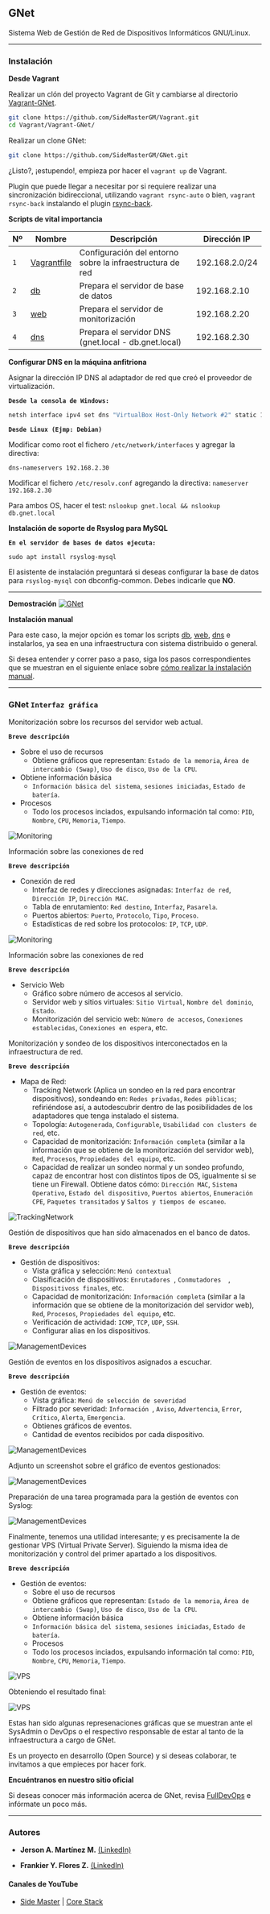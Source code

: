 ## GNet
Sistema Web de Gestión de Red de Dispositivos Informáticos GNU/Linux.
- - -

### **Instalación**
**Desde Vagrant**

Realizar un clón del proyecto Vagrant de Git y cambiarse al directorio [Vagrant-GNet](https://github.com/SideMasterGM/Vagrant/tree/master/Vagrant-GNet).
```bash
git clone https://github.com/SideMasterGM/Vagrant.git
cd Vagrant/Vagrant-GNet/
```

Realizar un clone GNet: 
```bash
git clone https://github.com/SideMasterGM/GNet.git
```

¿Listo?, ¡estupendo!, empieza por hacer el `vagrant up` de Vagrant.

Plugin que puede llegar a necesitar por si requiere realizar una sincronización bidireccional, utilizando `vagrant rsync-auto` o bien, `vagrant rsync-back` instalando el plugin [rsync-back](https://github.com/SideMasterGM/Vagrant/wiki/Plugins).

**Scripts de vital importancia**

|Nº | Nombre   | Descripción       | Dirección IP |
|----- | ------- | -------------------- | ------ |
|`1` | [Vagrantfile](https://github.com/SideMasterGM/Vagrant/blob/master/Vagrant-GNet/Vagrantfile) | Configuración del entorno sobre la infraestructura de red | 192.168.2.0/24 |
|`2` | [db](https://github.com/SideMasterGM/Vagrant/blob/master/Vagrant-GNet/ProvisionScripts/db.sh) | Prepara el servidor de base de datos   | 192.168.2.10 |
|`3` | [web](https://github.com/SideMasterGM/Vagrant/blob/master/Vagrant-GNet/ProvisionScripts/web.sh) | Prepara el servidor de monitorización | 192.168.2.20 |
|`4` | [dns](https://github.com/SideMasterGM/Vagrant/blob/master/Vagrant-GNet/ProvisionScripts/dns.sh) | Prepara el servidor DNS (gnet.local - db.gnet.local) | 192.168.2.30 |

**Configurar DNS en la máquina anfitriona** 

Asignar la dirección IP DNS al adaptador de red que creó el proveedor de virtualización.

**``Desde la consola de Windows: ``**
```bash
netsh interface ipv4 set dns "VirtualBox Host-Only Network #2" static 192.168.2.30 > nul
```

**``Desde Linux (Ejmp: Debian)``**

Modificar como root el fichero `/etc/network/interfaces` y agregar la directiva:
```
dns-nameservers 192.168.2.30
```

Modificar el fichero `/etc/resolv.conf` agregando la directiva: `nameserver 192.168.2.30`

Para ambos OS, hacer el test: `nslookup gnet.local && nslookup db.gnet.local`

**Instalación de soporte de Rsyslog para MySQL**

**`En el servidor de bases de datos ejecuta:`**
```
sudo apt install rsyslog-mysql
```

El asistente de instalación preguntará si deseas configurar la base de datos para `rsyslog-mysql` con dbconfig-common. Debes indicarle que **NO**.

- - -
**Demostración**
[![GNet](https://img.youtube.com/vi/d1Zt3-J0bpI/0.jpg)](https://www.youtube.com/watch?v=d1Zt3-J0bpI "GNet")

**Instalación manual**

Para este caso, la mejor opción es tomar los scripts [db](https://github.com/SideMasterGM/Vagrant/blob/master/Vagrant-GNet/ProvisionScripts/db.sh), [web](https://github.com/SideMasterGM/Vagrant/blob/master/Vagrant-GNet/ProvisionScripts/web.sh), [dns](https://github.com/SideMasterGM/Vagrant/blob/master/Vagrant-GNet/ProvisionScripts/dns.sh) e instalarlos, ya sea en una infraestructura con sistema distribuido o general.

Si desea entender y correr paso a paso, siga los pasos correspondientes que se muestran en el siguiente enlace sobre [cómo realizar la instalación manual](https://github.com/SideMasterGM/GNet/wiki/Principal---Instalaci%C3%B3n-manual).

- - -

### **GNet** `Interfaz gráfica`
Monitorización sobre los recursos del servidor web actual. 

**`Breve descripción`**
* Sobre el uso de recursos
    * Obtiene gráficos que representan: `Estado de la memoria`, `Área de intercambio (Swap)`, `Uso de disco`, `Uso de la CPU`.
* Obtiene información básica
    * `Información básica del sistema`, `sesiones iniciadas`, `Estado de batería`.
* Procesos
    * Todo los procesos inciados, expulsando información tal como: `PID`, `Nombre`, `CPU`, `Memoria`, `Tiempo`. 

![Monitoring](https://github.com/SideMasterGM/Vagrant/blob/SideMaster/Vagrant-GNet/Resources/Monitoring/1.PNG)

Información sobre las conexiones de red

**`Breve descripción`**
* Conexión de red
    * Interfaz de redes y direcciones asignadas: `Interfaz de red`, `Dirección IP`, `Dirección MAC`.
    * Tabla de enrutamiento: `Red destino`, `Interfaz`, `Pasarela`.
    * Puertos abiertos: `Puerto`, `Protocolo`, `Tipo`, `Proceso`.
    * Estadísticas de red sobre los protocolos: `IP`, `TCP`, `UDP`.

![Monitoring](https://github.com/SideMasterGM/Vagrant/blob/SideMaster/Vagrant-GNet/Resources/Monitoring/2.PNG)

Información sobre las conexiones de red

**`Breve descripción`**
* Servicio Web
    * Gráfico sobre número de accesos al servicio.
    * Servidor web y sitios virtuales: `Sitio Virtual`, `Nombre del dominio`, `Estado`.
    * Monitorización del servicio web: `Número de accesos`, `Conexiones establecidas`, `Conexiones en espera`, etc. 

Monitorización y sondeo de los dispositivos interconectados en la infraestructura de red.

**`Breve descripción`**
* Mapa de Red: 
    * Tracking Network (Aplica un sondeo en la red para encontrar dispositivos), sondeando en: `Redes privadas`, `Redes públicas`; refiriéndose así, a autodescubrir dentro de las posibilidades de los adaptadores que tenga instalado el sistema. 
    * Topología: `Autogenerada`, `Configurable`, `Usabilidad con clusters de red`, etc. 
    * Capacidad de monitorización: `Información completa` (similar a la información que se obtiene de la monitorización del servidor web), `Red`, `Procesos`, `Propiedades del equipo`, etc. 
    * Capacidad de realizar un sondeo normal y un sondeo profundo, capaz de encontrar host con distintos tipos de OS, igualmente si se tiene un Firewall. Obtiene datos cómo: `Dirección MAC`, `Sistema Operativo`, `Estado del dispositivo`, `Puertos abiertos`, `Enumeración CPE`, `Paquetes transitados` y `Saltos y tiempos de escaneo`.

![TrackingNetwork](https://github.com/SideMasterGM/Vagrant/blob/SideMaster/Vagrant-GNet/Resources/TrackingNetwork/7.PNG)

Gestión de dispositivos que han sido almacenados en el banco de datos.

**`Breve descripción`**
* Gestión de dispositivos: 
    * Vista gráfica y selección: `Menú contextual`
    * Clasificación de dispositivos: `Enrutadores `, `Conmutadores  `, `Dispositivoss finales`, etc. 
    * Capacidad de monitorización: `Información completa` (similar a la información que se obtiene de la monitorización del servidor web), `Red`, `Procesos`, `Propiedades del equipo`, etc. 
    * Verificación de actividad: `ICMP`, `TCP`, `UDP`, `SSH`.
    * Configurar alias en los dispositivos.

![ManagementDevices](https://github.com/SideMasterGM/Vagrant/blob/SideMaster/Vagrant-GNet/Resources/ManagementDevices/GNet%20-%20Gesti%C3%B3n%20de%20dispositivos.PNG)

Gestión de eventos en los dispositivos asignados a escuchar.

**`Breve descripción`**
* Gestión de eventos: 
    * Vista gráfica: `Menú de selección de severidad`
    * Filtrado por severidad: `Información `, `Aviso`, `Advertencia`, `Error`, `Crítico`, `Alerta`, `Emergencia`.
    * Obtienes gráficos de eventos.
    * Cantidad de eventos recibidos por cada dispositivo.

![ManagementDevices](https://github.com/SideMasterGM/Vagrant/blob/SideMaster/Vagrant-GNet/Resources/ManagementEvents/2.PNG)

Adjunto un screenshot sobre el gráfico de eventos gestionados: 

![ManagementDevices](https://github.com/SideMasterGM/Vagrant/blob/SideMaster/Vagrant-GNet/Resources/ManagementEvents/3.PNG)

Preparación de una tarea programada para la gestión de eventos con Syslog: 

![ManagementDevices](https://github.com/SideMasterGM/Vagrant/blob/SideMaster/Vagrant-GNet/Resources/ManagementEvents/4.PNG)

Finalmente, tenemos una utilidad interesante; y es precisamente la de gestionar VPS (Virtual Private Server). Siguiendo la misma idea de monitorización y control del primer apartado a los dispositivos.

**`Breve descripción`**
* Gestión de eventos: 
    * Sobre el uso de recursos
    * Obtiene gráficos que representan: `Estado de la memoria`, `Área de intercambio (Swap)`, `Uso de disco`, `Uso de la CPU`.
    * Obtiene información básica
    * `Información básica del sistema`, `sesiones iniciadas`, `Estado de batería`.
    * Procesos
    * Todo los procesos inciados, expulsando información tal como: `PID`, `Nombre`, `CPU`, `Memoria`, `Tiempo`. 

![VPS](https://github.com/SideMasterGM/Vagrant/blob/SideMaster/Vagrant-GNet/Resources/VPS/1.PNG)

Obteniendo el resultado final: 

![VPS](https://github.com/SideMasterGM/Vagrant/blob/SideMaster/Vagrant-GNet/Resources/VPS/2.PNG)

Estas han sido algunas represenaciones gráficas que se muestran ante el SysAdmin o DevOps o el respectivo responsable de estar al tanto de la infraestructura a cargo de GNet.

Es un proyecto en desarrollo (Open Source) y si deseas colaborar, te invitamos a que empieces por hacer fork.

**Encuéntranos en nuestro sitio oficial**

Si deseas conocer más información acerca de GNet, revisa [FullDevOps](https://fulldevops.es) e infórmate un poco más.

- - -
### Autores

* **Jerson A. Martínez M.**  [(LinkedIn)](https://www.linkedin.com/in/jersonmartinezsm/)

* **Frankier Y. Flores Z.**  [(LinkedIn)](https://www.linkedin.com/in/frankier-flores-4b9b94108/)

#### Canales de YouTube
* [Side Master](https://www.youtube.com/user/sidemastersupremo/) | [Core Stack](https://www.youtube.com/user/gvideosmtutorialesgm)
